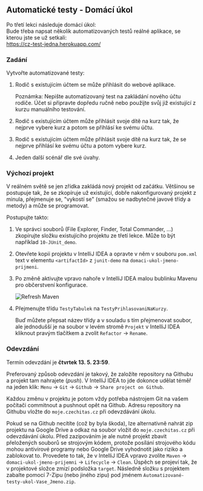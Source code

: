 ---
---
Automatické testy - Domácí úkol
-------------------------------

Po třetí lekci následuje domácí úkol: <br/>
Bude třeba napsat několik automatizovaných testů reálné aplikace,
se kterou jste se už setkali: <br/>
<https://cz-test-jedna.herokuapp.com/>



### Zadání

Vytvořte automatizované testy:

1.  Rodič s existujícím účtem se může přihlásit do webové aplikace.

    Poznámka: Nepište automatizovaný test na zakládání nového účtu rodiče.
    Účet si připravte dopředu ručně nebo použijte svůj již existující z kurzu manuálního testování.


2.  Rodič s existujícím účtem může přihlásit svoje dítě na kurz tak,
    že nejprve vybere kurz a potom se přihlásí ke svému účtu.


3.  Rodič s existujícím účtem může přihlásit svoje dítě na kurz tak,
    že se nejprve přihlásí ke svému účtu a potom vybere kurz.


4.  Jeden další scénář dle své úvahy.



### Výchozí projekt

V reálném světě se jen zřídka zakládá nový projekt od začátku.
Většinou se postupuje tak, že se zkopíruje už existující,
dobře nakonfigurovaný projekt z minula,
přejmenuje se,
"vykostí se"
(smažou se nadbytečné javové třídy a metody)
a může se programovat.

Postupujte takto:
1.  Ve správci souborů (File Explorer, Finder, Total Commander, ...)
    zkopírujte složku existujícího projektu ze třetí lekce.
    Může to být například `10-JUnit_demo`.


2.  Otevřete kopii projektu v IntelliJ IDEA a opravte v něm v souboru `pom.xml`
    text v elementu `<artifactId>` z `junit-demo` na `domaci-ukol-jmeno-prijmeni`.


3.  Po změně aktivujte vpravo nahoře v IntelliJ IDEA malou bublinku Mavenu pro občerstvení konfigurace.

    ![Refresh Maven](img/maven-refresh.png)


4.  Přejmenujte třídu `TestyTabulek` na `TestyPrihlasovaniNaKurzy`.

    Buď můžete přepsat název třídy a v souladu s tím přejmenovat soubor,
    ale jednodušší je na soubor v levém stromě `Projekt` v IntelliJ IDEA
    kliknout pravým tlačítkem a zvolit `Refactor` -> `Rename`.


### Odevzdání

Termín odevzdání je **čtvrtek 13. 5. 23:59**.

Preferovaný způsob odevzdání je takový, že založíte repository na Githubu
a projekt tam nahrajete (*push*).
V IntelliJ IDEA to jde dokonce udělat téměř na jeden klik:
`Menu` -> `Git` -> `Github` -> `Share project on Github`.

Každou změnu v projektu je potom vždy potřeba nástrojem Git na vašem počítači commitnout
a pushnout opět na Github.
Adresu repository na Githubu vložte do `moje.czechitas.cz` při odevzdávání úkolu.


Pokud se na Github necítíte (což by byla škoda), lze alternativně nahrát zip projektu
na Google Drive a odkaz na soubor vložit do `moje.czechitas.cz` při odevzdávání úkolu.
Před zazipováním je ale nutné projekt zbavit přeložených souborů
se strojovým kódem, protože posílání strojového kódu mohou antivirové programy
nebo Google Drive vyhodnotit jako riziko a zablokovat to.
Provedete to tak, že v IntelliJ IDEA vpravo zvolíte
`Maven` -> `domaci-ukol-jmeno-prijemni` -> `Lifecycle` -> `Clean`.
Úspěch se projeví tak, že v projektové složce zmizí
podsložka `target`.
Následně složku s projektem
zabalte pomocí 7-Zipu (nebo jiného zipu) pod jménem `Automatizované-testy-ukol-Vase_Jmeno.zip`.
